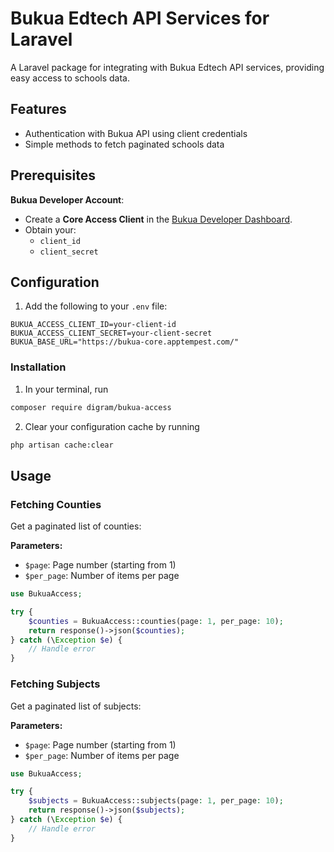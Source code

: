 # Bukua Edtech API Services for Laravel

A Laravel package for integrating with Bukua Edtech API services, providing easy access to schools data.

## Features

- Authentication with Bukua API using client credentials
- Simple methods to fetch paginated schools data

## Prerequisites  

**Bukua Developer Account**:  
   - Create a **Core Access Client** in the [Bukua Developer Dashboard](https://developer.bukuaplatform.com/).  
   - Obtain your:  
     - `client_id`  
     - `client_secret`  

## Configuration

1. Add the following to your `.env` file:

```env
BUKUA_ACCESS_CLIENT_ID=your-client-id
BUKUA_ACCESS_CLIENT_SECRET=your-client-secret
BUKUA_BASE_URL="https://bukua-core.apptempest.com/"
```

### Installation

1. In your terminal, run 

```bash
composer require digram/bukua-access
```

2. Clear your configuration cache by running

```bash
php artisan cache:clear
```

## Usage

### Fetching Counties

Get a paginated list of counties:

**Parameters:**
- `$page`: Page number (starting from 1)
- `$per_page`: Number of items per page

```php
use BukuaAccess;

try {
    $counties = BukuaAccess::counties(page: 1, per_page: 10);
    return response()->json($counties);
} catch (\Exception $e) {
    // Handle error
}
```

### Fetching Subjects

Get a paginated list of subjects:

**Parameters:**
- `$page`: Page number (starting from 1)
- `$per_page`: Number of items per page

```php
use BukuaAccess;

try {
    $subjects = BukuaAccess::subjects(page: 1, per_page: 10);
    return response()->json($subjects);
} catch (\Exception $e) {
    // Handle error
}
```